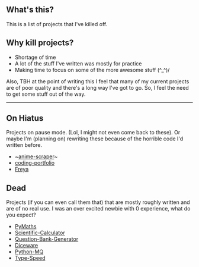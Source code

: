 ## What's this?

This is a list of projects that I've killed off.

## Why kill projects?

- Shortage of time
- A lot of the stuff I've written was mostly for practice
- Making time to focus on some of the more awesome stuff (^_^)/

Also, TBH at the point of writing this I feel that many of my current projects are of poor quality and there's a long way I've got to go. So, I feel the need to get some stuff out of the way. 

-------

## On Hiatus
Projects on pause mode. (Lol, I might not even come back to these). Or maybe I'm (planning on) rewriting these because of the horrible code I'd written before. 

- ~[anime-scraper](https://github.com/areebbeigh/anime-scraper)~
- [coding-portfolio](https://github.com/areebbeigh/coding-portfolio)
- [Freya](https://github.com/areebbeigh/Freya)


## Dead
Projects (if you can even call them that) that are mostly roughly written and are of no real use. I was an over excited newbie with 0 experience, what do you expect?

- [PyMaths](https://github.com/areebbeigh/PyMaths)
- [Scientific-Calculator](https://github.com/areebbeigh/Scientific-Calculator)
- [Question-Bank-Generator](https://github.com/areebbeigh/Question-Bank-Generator)
- [Diceware](https://github.com/areebbeigh/Diceware)
- [Python-MQ](https://github.com/areebbeigh/Python-MQ) 
- [Type-Speed](https://github.com/areebbeigh/Type-Speed)

